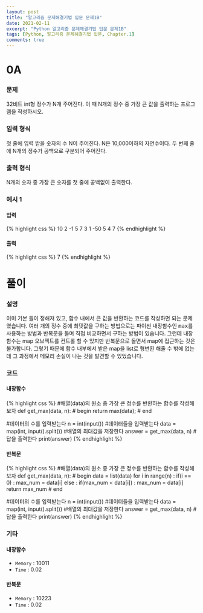 ```yaml
---
layout: post
title: "알고리즘 문제해결기법 입문 문제1B"
date: 2021-02-11
excerpt: "Python 알고리즘 문제해결기법 입문 문제1B"
tags: [Python, 알고리즘 문제해결기법 입문, Chapter.1]
comments: true
---
```

# 0A

### 문제
32비트 int형 정수가 N개 주어진다. 이 때 N개의 정수 중 가장 큰 값을 출력하는 프로그램을 작성하시오.

### 입력 형식
첫 줄에 입력 받을 숫자의 수 N이 주어진다. N은 10,000이하의 자연수이다.
두 번째 줄에 N개의 정수가 공백으로 구분되어 주어진다.

### 출력 형식
N개의 숫자 중 가장 큰 숫자를 첫 줄에 공백없이 출력한다.

### 예시 1
#### 입력
{% highlight css %}
10
2 -1 5 7 3 1 -50 5 4 7
{% endhighlight %}
#### 출력
{% highlight css %}
7
{% endhighlight %}

# 풀이

### 설명
이미 기본 틀이 정해져 있고, 함수 내에서 큰 값을 반환하는 코드를 작성하면 되는 문제였습니다. 여러 개의 정수 중에 최댓값을 구하는 방법으로는 파이썬 내장함수인 <kbd>max</kbd>를 사용하는 방법과 반복문을 돌며 직접 비교하면서 구하는 방법이 있습니다. 그런데 내장함수는 map 오브젝트를 컨트롤 할 수 있지만 반복문으로 돌면서 map에 접근하는 것은 불가합니다. 그렇기 때문에 함수 내부에서 받은 map을 list로 형변환 해줄 수 밖에 없는데 그 과정에서 메모리 손실이 나는 것을 발견할 수 있었습니다.

### 코드
#### 내장함수
{% highlight css %} 
#배열(data)의 원소 중 가장 큰 정수를 반환하는 함수를 작성해보자
def get_max(data, n):
	# begin 
	return max(data);
	# end 


#데이터의 수를 입력받는다
n = int(input())
#데이터들을 입력받는다
data = map(int, input().split())
#배열의 최대값을 저장한다 
answer = get_max(data, n)
#답을 출력한다
print(answer)
{% endhighlight %}

#### 반복문
{% highlight css %}
#배열(data)의 원소 중 가장 큰 정수를 반환하는 함수를 작성해보자
def get_max(data, n):
	# begin 
	data = list(data)
	for i in range(n) :
		if(i == 0) : max_num = data[i]
		else :
			if(max_num < data[i]) : max_num = data[i]
	return max_num
	# end 


#데이터의 수를 입력받는다
n = int(input())
#데이터들을 입력받는다
data = map(int, input().split())
#배열의 최대값을 저장한다 
answer = get_max(data, n)
#답을 출력한다
print(answer)
{% endhighlight %}

### 기타
#### 내장함수
- `Memory` : 10011
- `Time` : 0.02

#### 반복문
- `Memory` : 10223
- `Time` : 0.02